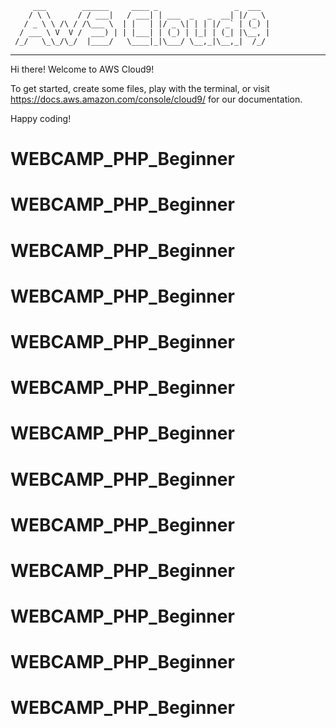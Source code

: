          ___        ______     ____ _                 _  ___  
        / \ \      / / ___|   / ___| | ___  _   _  __| |/ _ \ 
       / _ \ \ /\ / /\___ \  | |   | |/ _ \| | | |/ _` | (_) |
      / ___ \ V  V /  ___) | | |___| | (_) | |_| | (_| |\__, |
     /_/   \_\_/\_/  |____/   \____|_|\___/ \__,_|\__,_|  /_/ 
 ----------------------------------------------------------------- 


Hi there! Welcome to AWS Cloud9!

To get started, create some files, play with the terminal,
or visit https://docs.aws.amazon.com/console/cloud9/ for our documentation.

Happy coding!
# WEBCAMP_PHP_Beginner
# WEBCAMP_PHP_Beginner
# WEBCAMP_PHP_Beginner
# WEBCAMP_PHP_Beginner
# WEBCAMP_PHP_Beginner
# WEBCAMP_PHP_Beginner
# WEBCAMP_PHP_Beginner
# WEBCAMP_PHP_Beginner
# WEBCAMP_PHP_Beginner
# WEBCAMP_PHP_Beginner
# WEBCAMP_PHP_Beginner
# WEBCAMP_PHP_Beginner
# WEBCAMP_PHP_Beginner
